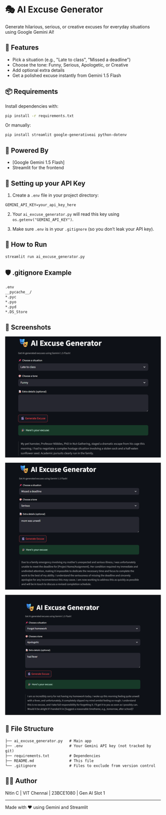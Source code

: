 # 🎭 AI Excuse Generator

Generate hilarious, serious, or creative excuses for everyday situations using Google Gemini AI!

## 🚀 Features

- Pick a situation (e.g., "Late to class", "Missed a deadline")
- Choose the tone: Funny, Serious, Apologetic, or Creative
- Add optional extra details
- Get a polished excuse instantly from Gemini 1.5 Flash

## 📦 Requirements

Install dependencies with:

```bash
pip install -r requirements.txt
````

Or manually:

```bash
pip install streamlit google-generativeai python-dotenv
```

## 🧠 Powered By

* [Google Gemini 1.5 Flash]
* Streamlit for the frontend

## 🔐 Setting up your API Key

1. Create a `.env` file in your project directory:

```
GEMINI_API_KEY=your_api_key_here
```

2. Your `ai_excuse_generator.py` will read this key using `os.getenv("GEMINI_API_KEY")`.

3. Make sure `.env` is in your `.gitignore` (so you don’t leak your API key).

## 🏁 How to Run

```bash
streamlit run ai_excuse_generator.py
```

## 🛡️ .gitignore Example

```
.env
__pycache__/
*.pyc
*.pyo
*.pyd
*.DS_Store
```

## 📸 Screenshots

![alt text](image.png)



![alt text](image-1.png)



![alt text](image-2.png)



> 

## 📂 File Structure

```
├── ai_excuse_generator.py   # Main app
├── .env                     # Your Gemini API key (not tracked by git)
├── requirements.txt         # Dependencies
├── README.md                # This file
└── .gitignore               # Files to exclude from version control
```

## 👨‍💻 Author

Nitin C |
VIT Chennai |
23BCE1080 |
Gen AI Slot 1


---

Made with ❤️ using Gemini and Streamlit



